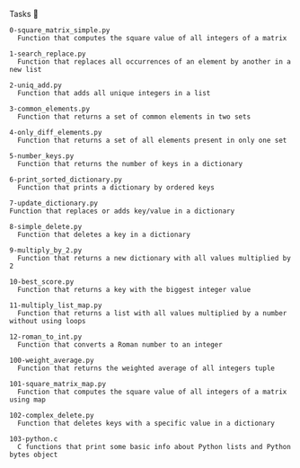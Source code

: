 Tasks 📃

    0-square_matrix_simple.py 
      Function that computes the square value of all integers of a matrix

    1-search_replace.py 
      Function that replaces all occurrences of an element by another in a new list

    2-uniq_add.py 
      Function that adds all unique integers in a list

    3-common_elements.py 
      Function that returns a set of common elements in two sets

    4-only_diff_elements.py
      Function that returns a set of all elements present in only one set

    5-number_keys.py 
      Function that returns the number of keys in a dictionary

    6-print_sorted_dictionary.py 
      Function that prints a dictionary by ordered keys

    7-update_dictionary.py
    Function that replaces or adds key/value in a dictionary

    8-simple_delete.py 
      Function that deletes a key in a dictionary

    9-multiply_by_2.py 
      Function that returns a new dictionary with all values multiplied by 2

    10-best_score.py 	
      Function that returns a key with the biggest integer value

    11-multiply_list_map.py 
      Function that returns a list with all values multiplied by a number without using loops

    12-roman_to_int.py 
      Function that converts a Roman number to an integer

    100-weight_average.py 
      Function that returns the weighted average of all integers tuple

    101-square_matrix_map.py 	
      Function that computes the square value of all integers of a matrix using map

    102-complex_delete.py 	
      Function that deletes keys with a specific value in a dictionary

    103-python.c
      C functions that print some basic info about Python lists and Python bytes object

